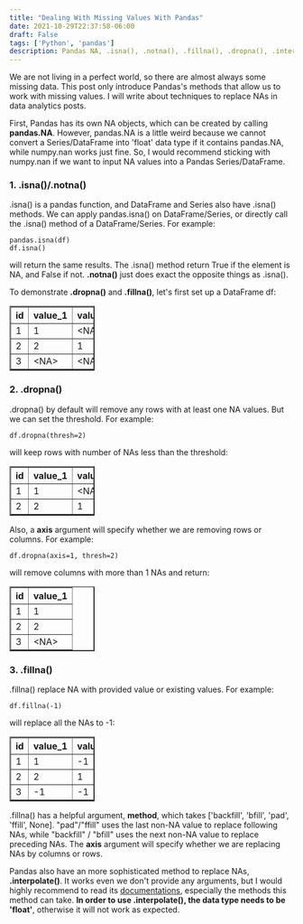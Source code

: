 ```yaml
---
title: "Dealing With Missing Values With Pandas"
date: 2021-10-29T22:37:58-06:00
draft: False
tags: ['Python', 'pandas']
description: Pandas NA, .isna(), .notna(), .fillna(), .dropna(), .interpolate()
---
```


We are not living in a perfect world, so there are almost always some missing data. This post only introduce Pandas's methods that allow us to work with missing values. I will write about techniques to replace NAs in data analytics posts. 

First, Pandas has its own NA objects, which can be created by calling **pandas.NA**. However, pandas.NA is a little weird because we cannot convert a Series/DataFrame into 'float' data type if it contains pandas.NA, while numpy.nan works just fine. So, I would recommend sticking with numpy.nan if we want to input NA values into a Pandas Series/DataFrame.

### **1. .isna()/.notna()**

.isna() is a pandas function, and DataFrame and Series also have .isna() methods. We can apply pandas.isna() on DataFrame/Series, or directly call the .isna() method of a DataFrame/Series. For example:
```
pandas.isna(df)
df.isna()
```
will return the same results. The .isna() method return True if the element is NA, and False if not. **.notna()** just does exact the opposite things as .isna().

To demonstrate **.dropna()** and **.fillna()**, let's first set up a DataFrame df:
<table border="2" class="dataframe" style="width:30%">
  <thead>
    <tr style="text-align: right;">
      <th>id</th>
      <th>value_1</th>
      <th>value_2</th>
    </tr>
  </thead>
  <tbody>
    <tr>
      <td>1</td>
      <td>1</td>
      <td>&lt;NA&gt;</td>
    </tr>
    <tr>
      <td>2</td>
      <td>2</td>
      <td>1</td>
    </tr>
    <tr>
      <td>3</td>
      <td>&lt;NA&gt;</td>
      <td>&lt;NA&gt;</td>
    </tr>
  </tbody>
</table>

### **2. .dropna()**
.dropna() by default will remove any rows with at least one NA values. But we can set the threshold. For example:
```
df.dropna(thresh=2)
```
will keep rows with number of NAs less than the threshold:
<table border="2" class="dataframe" style="width:30%">
  <thead>
    <tr style="text-align: right;">
      <th>id</th>
      <th>value_1</th>
      <th>value_2</th>
    </tr>
  </thead>
  <tbody>
    <tr>
      <td>1</td>
      <td>1</td>
      <td>&lt;NA&gt;</td>
    </tr>
    <tr>
      <td>2</td>
      <td>2</td>
      <td>1</td>
    </tr>
  </tbody>
</table>

Also, a **axis** argument will specify whether we are removing rows or columns. For example:

```
df.dropna(axis=1, thresh=2)
```
will remove columns with more than 1 NAs and return:
<table border="2" class="dataframe" style="width:30%">
  <thead>
    <tr style="text-align: right;">
      <th>id</th>
      <th>value_1</th>
    </tr>
  </thead>
  <tbody>
    <tr>
      <td>1</td>
      <td>1</td>
    </tr>
    <tr>
      <td>2</td>
      <td>2</td>
    </tr>
    <tr>
      <td>3</td>
      <td>&lt;NA&gt;</td>
    </tr>
  </tbody>
</table>

### **3. .fillna()**
.fillna() replace NA with provided value or existing values. For example:
```
df.fillna(-1)
```
will replace all the NAs to -1:
<table border="2" class="dataframe" style="width:30%">
  <thead>
    <tr style="text-align: right;">
      <th>id</th>
      <th>value_1</th>
      <th>value_2</th>
    </tr>
  </thead>
  <tbody>
    <tr>
      <td>1</td>
      <td>1</td>
      <td>-1</td>
    </tr>
    <tr>
      <td>2</td>
      <td>2</td>
      <td>1</td>
    </tr>
    <tr>
      <td>3</td>
      <td>-1</td>
      <td>-1</td>
    </tr>
  </tbody>
</table>

.fillna() has a helpful argument, **method**, which takes ['backfill', 'bfill', 'pad', 'ffill', None]. "pad"/"ffill" uses the last non-NA value to replace following NAs, while "backfill" / "bfill" uses the next non-NA value to replace preceding NAs. The **axis** argument will specify whether we are replacing NAs by columns or rows. 

Pandas also have an more sophisticated method to replace NAs, **.interpolate()**. It works even we don't provide any arguments, but I would highly recommend to read its [documentations](https://pandas.pydata.org/docs/reference/api/pandas.DataFrame.interpolate.html), especially the methods this method can take. **In order to use .interpolate(), the data type needs to be 'float'**, otherwise it will not work as expected.
 